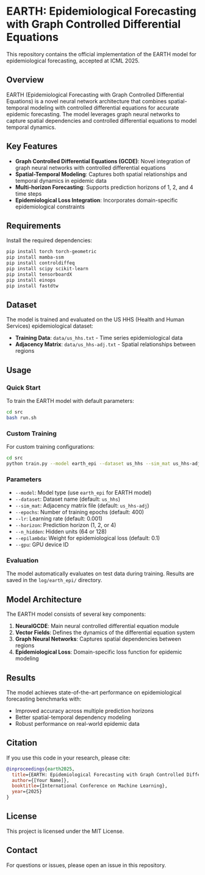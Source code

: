 # EARTH: Epidemiological Forecasting with Graph Controlled Differential Equations

This repository contains the official implementation of the EARTH model for epidemiological forecasting, accepted at ICML 2025.

## Overview

EARTH (Epidemiological Forecasting with Graph Controlled Differential Equations) is a novel neural network architecture that combines spatial-temporal modeling with controlled differential equations for accurate epidemic forecasting. The model leverages graph neural networks to capture spatial dependencies and controlled differential equations to model temporal dynamics.

## Key Features

- **Graph Controlled Differential Equations (GCDE)**: Novel integration of graph neural networks with controlled differential equations
- **Spatial-Temporal Modeling**: Captures both spatial relationships and temporal dynamics in epidemic data
- **Multi-horizon Forecasting**: Supports prediction horizons of 1, 2, and 4 time steps
- **Epidemiological Loss Integration**: Incorporates domain-specific epidemiological constraints

## Requirements

Install the required dependencies:

```bash
pip install torch torch-geometric
pip install mamba-ssm
pip install controldiffeq
pip install scipy scikit-learn
pip install tensorboardX
pip install einops
pip install fastdtw
```

## Dataset

The model is trained and evaluated on the US HHS (Health and Human Services) epidemiological dataset:

- **Training Data**: `data/us_hhs.txt` - Time series epidemiological data
- **Adjacency Matrix**: `data/us_hhs-adj.txt` - Spatial relationships between regions

## Usage

### Quick Start

To train the EARTH model with default parameters:

```bash
cd src
bash run.sh
```

### Custom Training

For custom training configurations:

```bash
cd src
python train.py --model earth_epi --dataset us_hhs --sim_mat us_hhs-adj --epochs 400 --lr 0.001 --horizon 1 --n_hidden 128
```

### Parameters

- `--model`: Model type (use `earth_epi` for EARTH model)
- `--dataset`: Dataset name (default: `us_hhs`)
- `--sim_mat`: Adjacency matrix file (default: `us_hhs-adj`)
- `--epochs`: Number of training epochs (default: 400)
- `--lr`: Learning rate (default: 0.001)
- `--horizon`: Prediction horizon (1, 2, or 4)
- `--n_hidden`: Hidden units (64 or 128)
- `--epilambda`: Weight for epidemiological loss (default: 0.1)
- `--gpu`: GPU device ID

### Evaluation

The model automatically evaluates on test data during training. Results are saved in the `log/earth_epi/` directory.

## Model Architecture

The EARTH model consists of several key components:

1. **NeuralGCDE**: Main neural controlled differential equation module
2. **Vector Fields**: Defines the dynamics of the differential equation system
3. **Graph Neural Networks**: Captures spatial dependencies between regions
4. **Epidemiological Loss**: Domain-specific loss function for epidemic modeling

## Results

The model achieves state-of-the-art performance on epidemiological forecasting benchmarks with:
- Improved accuracy across multiple prediction horizons
- Better spatial-temporal dependency modeling
- Robust performance on real-world epidemic data

## Citation

If you use this code in your research, please cite:

```bibtex
@inproceedings{earth2025,
  title={EARTH: Epidemiological Forecasting with Graph Controlled Differential Equations},
  author={[Your Name]},
  booktitle={International Conference on Machine Learning},
  year={2025}
}
```

## License

This project is licensed under the MIT License.

## Contact

For questions or issues, please open an issue in this repository.